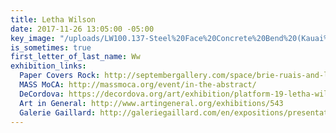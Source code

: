 ```yaml
---
title: Letha Wilson
date: 2017-11-26 13:05:00 -05:00
key_image: "/uploads/LW100.137-Steel%20Face%20Concrete%20Bend%20(Kauai%20Curve)-LoRes-1.jpg"
is_sometimes: true
first_letter_of_last_name: Ww
exhibition_links:
  Paper Covers Rock: http://septembergallery.com/space/brie-ruais-and-letha-wilson.html
  MASS MoCA: http://massmoca.org/event/in-the-abstract/
  DeCordova: https://decordova.org/art/exhibition/platform-19-letha-wilson-hawaii-california-steel-figure-ground
  Art in General: http://www.artingeneral.org/exhibitions/543
  Galerie Gaillard: http://galeriegaillard.com/en/expositions/presentation/113/surface-moves#2
---
```


